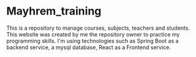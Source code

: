 # Mayhrem_training
This is a repository to manage courses, subjects, teachers and students. This website was created by me the repository owner to practice my programming skills. I'm using technologies such as Spring Boot as a backend service, a mysql database, React as a Frontend service.
